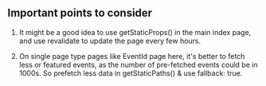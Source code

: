 ## Important points to consider

   1) It might be a good idea to use getStaticProps() in the main index page, and use revalidate to update the page every few hours.

   2) On single page type pages like EventId page here, it's better to fetch less or featured events, as the number of pre-fetched events could be in 1000s. So prefetch less data in getStaticPaths() & use fallback: true.